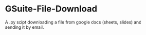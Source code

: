 # GSuite-File-Download
A .py scipt downloading a file from google docs (sheets, slides) and sending it by email.
